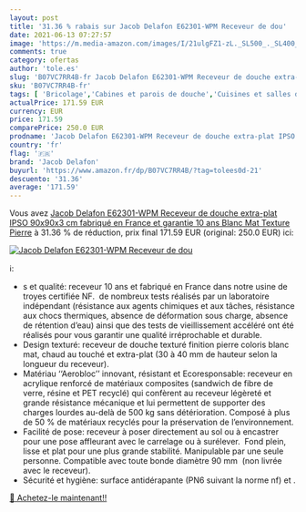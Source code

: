 ```yaml
---
layout: post
title: '31.36 % rabais sur Jacob Delafon E62301-WPM Receveur de dou'
date: 2021-06-13 07:27:57
image: 'https://m.media-amazon.com/images/I/21ulgFZ1-zL._SL500_._SL400_.jpg'
comments: true
category: ofertas
author: 'tole.es'
slug: 'B07VC7RR4B-fr Jacob Delafon E62301-WPM Receveur de douche extra-plat...'
sku: 'B07VC7RR4B-fr'
tags: [ 'Bricolage','Cabines et parois de douche','Cuisines et salles de bain','Douches et composants de douche','Installations salles de bain','jacob delafon', ]
actualPrice: 171.59 EUR
currency: EUR
price: 171.59
comparePrice: 250.0 EUR
prodname: 'Jacob Delafon E62301-WPM Receveur de douche extra-plat IPSO 90x90x3 cm fabriqué en France et garantie 10 ans  Blanc Mat Texture Pierre'
country: 'fr'
flag: '🇫🇷'
brand: 'Jacob Delafon'
buyurl: 'https://www.amazon.fr/dp/B07VC7RR4B/?tag=tolees0d-21'
descuento: '31.36'
average: '171.59'
---
```


Vous avez [Jacob Delafon E62301-WPM Receveur de douche extra-plat IPSO 90x90x3 cm fabriqué en France et garantie 10 ans  Blanc Mat Texture Pierre](https://www.amazon.fr/dp/B07VC7RR4B/?tag=tolees0d-21)  à  31.36 % de réduction, prix final  171.59 EUR (original: 250.0 EUR) ici:

[![Jacob Delafon E62301-WPM Receveur de dou](https://m.media-amazon.com/images/I/21ulgFZ1-zL._SL500_._SL400_.jpg)](https://www.amazon.fr/dp/B07VC7RR4B/?tag=tolees0d-21)

ℹ️:

- s et qualité: receveur 10 ans et fabriqué en France dans notre usine de troyes certifiée NF.  de nombreux tests réalisés par un laboratoire indépendant (résistance aux agents chimiques et aux tâches, résistance aux chocs thermiques, absence de déformation sous charge, absence de rétention d’eau) ainsi que des tests de vieillissement accéléré ont été réalisés pour vous garantir une qualité irréprochable et durable.
- Design texturé: receveur de douche texturé finition pierre coloris blanc mat, chaud au touché et extra-plat (30 à 40 mm de hauteur selon la longueur du receveur).
- Matériau ‘‘Aerobloc’’ innovant, résistant et Ecoresponsable: receveur en acrylique renforcé de matériaux composites (sandwich de fibre de verre, résine et PET recyclé) qui confèrent au receveur légèreté et grande résistance mécanique et lui permettent de supporter des charges lourdes au-delà de 500 kg sans détérioration. Composé à plus de 50 % de matériaux recyclés pour la préservation de l’environnement.
- Facilité de pose: receveur à poser directement au sol ou à encastrer pour une pose affleurant avec le carrelage ou à surélever.  Fond plein, lisse et plat pour une plus grande stabilité. Manipulable par une seule personne. Compatible avec toute bonde diamètre 90 mm  (non livrée avec le receveur).
- Sécurité et hygiène: surface antidérapante (PN6 suivant la norme nf) et .

[🛒 Achetez-le maintenant!!](https://www.amazon.fr/dp/B07VC7RR4B/?tag=tolees0d-21)
